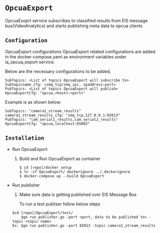 # `OpcuaExport`

OpcuaExoprt service subscribes to classified results from EIS message bus(VideoAnalytics) and starts publishing meta data to opcua clients


## `Configuration`

OpcuaExport configurations 
OpcuaExport related configurations are added in the docker-compose.yaml as environment variables under ia_opcua_export service. 

Below are the necessary configurations to be added,

```
SubTopics: <List of topics OpcuaExport will subscribe to> 
Subtopicname_cfg: <zmq_tcp/zmq_ipc, ipaddress:port>
PubTopics: <List of topics OpcuaExport will publish>
OpcuaExportCfg: "opcua,<host>:<port>"
```
Example is as shown below:

```
SubTopics: "camera1_stream_results"
camera1_stream_results_cfg: "zmq_tcp,127.0.0.1:65013"
PubTopics: "cam_serial1_results,cam_serial2_results"
OpcuaExportCfg: "opcua,localhost:65003"
```

## `Installation`

* Run OpcuaExport

	1. Build and Run OpcuaExport as container
        ```
        $ cd [repo]/docker_setup
        $ ln -sf OpcuaExport/.dockerignore ../.dockerignore
        $ docker-compose up --build OpcuaExport        
       ```
* Run publisher

	1. Make sure data is getting published over EIS Message Bus

		To run a test publiser follow below steps
	```
	$cd [repo]/OpcuaExport/test/
    	$go run publisher.go -port <port, data to be published to> -topic <topic name>
   	Ex: $go run publisher.go -port 65013 -topic camera1_stream_results
